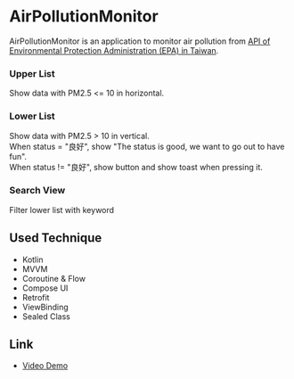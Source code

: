 # AirPollutionMonitor

AirPollutionMonitor is an application to monitor air pollution from [API of Environmental Protection Administration (EPA) in Taiwan](https://data.epa.gov.tw/api/v2/aqx_p_432?limit=1000&api_key=cebebe84-e17d-4022-a28f-81097fda5896&sort=ImportDate%20desc&format=json).

### Upper List ###
Show data with PM2.5 <= 10 in horizontal.  
### Lower List ###
Show data with PM2.5 > 10 in vertical.  
When status = "良好", show "The status is good, we want to go out
to have fun".  
When status != "良好", show button and show toast when pressing it.  
### Search View ###
Filter lower list with keyword

## Used Technique ##
- Kotlin
- MVVM
- Coroutine & Flow
- Compose UI
- Retrofit
- ViewBinding
- Sealed Class

## Link ##
- [Video Demo](https://www.youtube.com/watch?v=LZVLlldTSNM)

